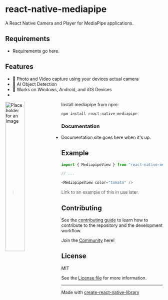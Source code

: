 <!--- <a href="https://margelo.io">
  <picture>
    <source media="(prefers-color-scheme: dark)" srcset="./docs/static/img/banner-dark.png" />
    <source media="(prefers-color-scheme: light)" srcset="./docs/static/img/banner-light.png" />
    <img alt="VisionCamera" src="./docs/static/img/banner-light.png" />
  </picture>
</a>
 --->

# react-native-mediapipe

A React Native Camera and Player for MediaPipe applications.

## Requirements
* Requirements go here.

## Features
* 📸 Photo and Video capture using your devices actual camera
* 🧩 AI Object Detection
* 📱 Works on Windows, Android, and iOS Devices
* 
<div> <img align="left" width="35%" img alt="Placeholder for an Image" src="docs/static/img/example.png"> </div> 

Install mediapipe from npm:
```sh
npm install react-native-mediapipe
```

### Documentation
* Documentation site goes here when it's up.

## Example

```js
import { MediapipeView } from "react-native-mediapipe";

// ...

<MediapipeView color="tomato" />
```

> Link to an example of this in use later.

## Contributing

See the [contributing guide](CONTRIBUTING.md) to learn how to contribute to the repository and the development workflow.

Join the [Community](https://discord.gg/ApuAzVnAaX) here! 
<!--- (I want to turn this into a banner later down the line using the code on the top of the file.) --->

## License

MIT

See the [License file](LICENSE) for more information.

---

Made with [create-react-native-library](https://github.com/callstack/react-native-builder-bob)
